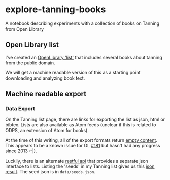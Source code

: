 # explore-tanning-books
A notebook describing experiments with a collection of books on Tanning from Open Library

## Open Library list
I've created an [OpenLibrary 'list'](https://openlibrary.org/people/sethish/lists/OL72694L/Tanning)
that includes several books about tanning from the public domain.

We will get a machine readable version of this as a starting point downloading and analyzing book text.

## Machine readable export

### Data Export
On the Tanning list page, there are links for exporting the list as json, html or bibtex.
Lists are also available as Atom feeds
(unclear if this is related to ODPS, an extension of Atom for books).

At the time of this writing, all of the export formats return 
[empty content](https://openlibrary.org/people/sethish/lists/OL72694L/Tanning/export?format=json).
This appears to be a known issue for OL [#181](https://github.com/internetarchive/openlibrary/issues/181)
but hasn't had any progress since 2013 :-|).

Luckily, there is an alternate [restful api](https://openlibrary.org/dev/docs/api/lists)
that provides a separate json interface to lists. 
Listing the 'seeds' in my Tanning list gives us this [json result](https://openlibrary.org/people/sethish/lists/OL72694L/seeds.json).
The seed json is in `data/seeds.json`.
